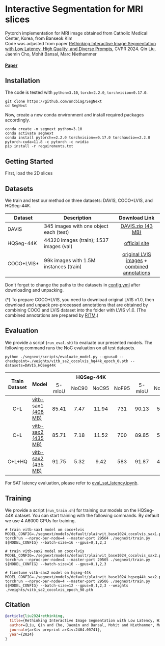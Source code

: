 # Interactive Segmentation for MRI slices
Pytorch implementation for MRI image obtained from Catholic Medical Center, Korea, from Banseok Kim <br>
Code was adjusted from paper [Rethinking Interactive Image Segmentation with Low Latency, High Quality, and Diverse Prompts](https://arxiv.org/abs/2404.00741), CVPR 2024. Qin Liu, Jaemin Cho, Mohit Bansal, Marc Niethammer <br>
#### [Paper](https://arxiv.org/pdf/2404.00741.pdf)


## Installation
The code is tested with ``python=3.10``, ``torch=2.2.0``, ``torchvision=0.17.0``.
```
git clone https://github.com/uncbiag/SegNext
cd SegNext
```
Now, create a new conda environment and install required packages accordingly.
```
conda create -n segnext python=3.10
conda activate segnext
conda install pytorch==2.2.0 torchvision==0.17.0 torchaudio==2.2.0 pytorch-cuda=11.8 -c pytorch -c nvidia
pip install -r requirements.txt
```
## Getting Started
First, load the 2D slices

## Datasets
We train and test our method on three datasets: DAVIS, COCO+LVIS, and HQSeg-44K.

| Dataset   |                      Description             |           Download Link              |
|-----------|----------------------------------------------|:------------------------------------:|
|DAVIS      |  345 images with one object each (test)      |  [DAVIS.zip (43 MB)][DAVIS]          |
|HQSeg-44K  |  44320 images (train); 1537 images (val)     |  [official site][HQSeg]              |
|COCO+LVIS* |  99k images with 1.5M instances (train)      |  [original LVIS images][LVIS] + <br> [combined annotations][COCOLVIS_annotation] |

[HQSeg]: https://huggingface.co/sam-hq-team/sam-hq-training/tree/main/data
[LVIS]: https://www.lvisdataset.org/dataset
[DAVIS]: https://github.com/saic-vul/fbrs_interactive_segmentation/releases/download/v1.0/DAVIS.zip
[COCOLVIS_annotation]: https://github.com/saic-vul/ritm_interactive_segmentation/releases/download/v1.0/cocolvis_annotation.tar.gz

Don't forget to change the paths to the datasets in [config.yml](config.yml) after downloading and unpacking.

(*) To prepare COCO+LVIS, you need to download original LVIS v1.0, then download and unpack 
pre-processed annotations that are obtained by combining COCO and LVIS dataset into the folder with LVIS v1.0. (The combined annotations are prepared by [RITM](https://github.com/SamsungLabs/ritm_interactive_segmentation).)

## Evaluation
We provide a script (``run_eval.sh``) to evaluate our presented models. The following command runs the NoC evaluation on all test datasets.
```
python ./segnext/scripts/evaluate_model.py --gpus=0 --checkpoint=./weights/vitb_sa2_cocolvis_hq44k_epoch_0.pth --datasets=DAVIS,HQSeg44K
```

<table>
    <thead align="center">
        <tr>
            <th rowspan="2"><span style="font-weight:bold">Train</span><br><span style="font-weight:bold">Dataset</span></th>
            <th rowspan="2">Model</th>
            <th colspan="4">HQSeg-44K</th>
            <th colspan="4">DAVIS</th>
        </tr>
        <tr>
            <td>5-mIoU</td>
            <td>NoC90</td>
            <td>NoC95</td>
            <td>NoF95</td>
            <td>5-mIoU</td>
            <td>NoC90</td>
            <td>NoC95</td>
            <td>NoF95</td>
        </tr>
    </thead>
    <tbody align="center">
        <tr>
            <td rowspan="1">C+L</td>
            <td align="left"><a href="https://drive.google.com/uc?export=download&id=1eqkd5-J9MELGIw2WRcT5hejsnGc5oO30">vitb-sax1 (408 MB)</a></td>
            <td>85.41</td>
            <td>7.47</td>
            <td>11.94</td>
            <td>731</td>
            <td>90.13</td>
            <td>5.46</td>
            <td>13.31</td>
            <td>177</td>
        </tr>
        <tr>
            <td rowspan="1">C+L</td>
            <td align="left"><a href="https://drive.google.com/uc?export=download&id=1oxwCm4bFby6RgltO_tl54BqRN9tojylT">vitb-sax2 (435 MB)</a></td>
            <td>85.71</td>
            <td>7.18</td>
            <td>11.52</td>
            <td>700</td>
            <td>89.85</td>
            <td>5.34</td>
            <td>12.80</td>
            <td>163</td>
        </tr>
        <tr>
            <td rowspan="1">C+L+HQ</td>
            <td align="left"><a href="https://drive.google.com/uc?export=download&id=1yDN3mwBBO33TlA0KRdO2s07Q5HWXR6nt">vitb-sax2 (435 MB)</a></td>
            <td>91.75</td>
            <td>5.32</td>
            <td>9.42</td>
            <td>583</td>
            <td>91.87</td>
            <td>4.43</td>
            <td>10.73</td>
            <td>123</td>
        </tr>
    </tbody>
</table>

For SAT latency evaluation, please refer to [eval_sat_latency.ipynb](./notebooks/eval_sat_latency.ipynb).

## Training
We provide a script (``run_train.sh``) for training our models on the HQSeg-44K dataset. You can start training with the following commands. By default we use 4 A6000 GPUs for training.
```
# train vitb-sax1 model on coco+lvis 
MODEL_CONFIG=./segnext/models/default/plainvit_base1024_cocolvis_sax1.py
torchrun --nproc-per-node=4 --master-port 29504 ./segnext/train.py ${MODEL_CONFIG} --batch-size=16 --gpus=0,1,2,3

# train vitb-sax2 model on coco+lvis 
MODEL_CONFIG=./segnext/models/default/plainvit_base1024_cocolvis_sax2.py
torchrun --nproc-per-node=4 --master-port 29505 ./segnext/train.py ${MODEL_CONFIG} --batch-size=16 --gpus=0,1,2,3

# finetune vitb-sax2 model on hqseg-44k 
MODEL_CONFIG=./segnext/models/default/plainvit_base1024_hqseg44k_sax2.py
torchrun --nproc-per-node=4 --master-port 29506 ./segnext/train.py ${MODEL_CONFIG} --batch-size=12 --gpus=0,1,2,3 --weights ./weights/vitb_sa2_cocolvis_epoch_90.pth

```

## Citation
```bibtex
@article{liu2024rethinking,
  title={Rethinking Interactive Image Segmentation with Low Latency, High Quality, and Diverse Prompts},
  author={Liu, Qin and Cho, Jaemin and Bansal, Mohit and Niethammer, Marc},
  journal={arXiv preprint arXiv:2404.00741},
  year={2024}
}
```
